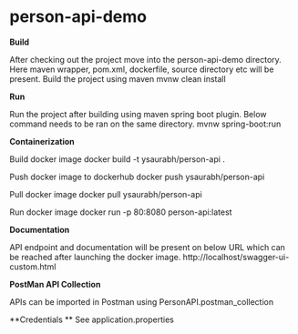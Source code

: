 # person-api-demo

**Build**

After checking out the project move into the person-api-demo directory. Here maven wrapper, pom.xml, dockerfile, source directory etc will be present.
Build the project using maven
    mvnw clean install

**Run**

Run the project after building using maven spring boot plugin. Below command needs to be ran on the same directory.
    mvnw spring-boot:run

**Containerization**


Build docker image
    docker build -t ysaurabh/person-api .

Push docker image to dockerhub
    docker push ysaurabh/person-api

Pull docker image
    docker pull ysaurabh/person-api

Run docker image 
    docker run -p 80:8080 person-api:latest

**Documentation**

API endpoint and documentation will be present on below URL which can be reached after launching the docker image.
    http://localhost/swagger-ui-custom.html

**PostMan API Collection**

APIs can be imported in Postman using PersonAPI.postman_collection

**Credentials **
    See application.properties
